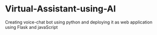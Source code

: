 # Virtual-Assistant-using-AI
Creating voice-chat bot using python and deploying it as web application using Flask and javaScript
